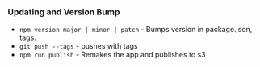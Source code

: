 ### Updating and Version Bump

* `npm version major | minor | patch` - Bumps version in package.json, tags.
* `git push --tags` - pushes with tags
* `npm run publish` - Remakes the app and publishes to s3